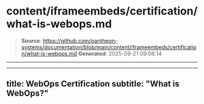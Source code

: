 # content/iframeembeds/certification/what-is-webops.md

> **Source**: https://github.com/pantheon-systems/documentation/blob/main/content/iframeembeds/certification/what-is-webops.md
> **Generated**: 2025-09-21 09:06:14

---

---
title: WebOps Certification
subtitle: "What is WebOps?"
---

<Partial file="certification-guide/what-is-webops.md" />
